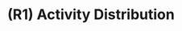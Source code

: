 ---
layout: page
title: (R1) Activity Distribution
nav_order: 1
parent: Requirements
grand_parent: Software Development and Maintenance
permalink: /phases/operations/software_development_and_maintenance/requirements/r1/
---